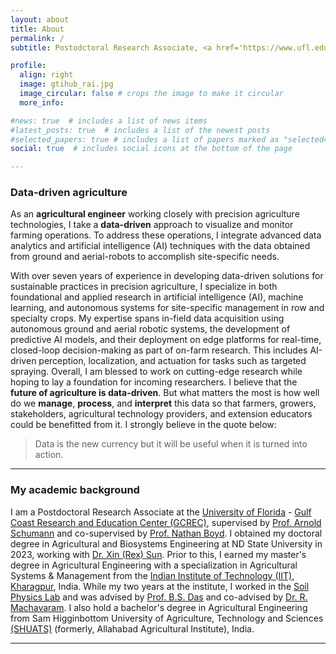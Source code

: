 ```yaml
---
layout: about
title: About
permalink: /
subtitle: Postodctoral Research Associate, <a href='https://www.ufl.edu/'?>University of Florida - Gulf Coast Research and Education Center (GCREC)</a>.

profile:
  align: right
  image: gtihub_rai.jpg
  image_circular: false # crops the image to make it circular
  more_info:

#news: true  # includes a list of news items
#latest_posts: true  # includes a list of the newest posts
#selected_papers: true # includes a list of papers marked as "selected={true}"
social: true  # includes social icons at the bottom of the page

---
```


### **Data-driven** agriculture

As an **agricultural engineer** working closely with precision agriculture technologies, I take a **data-driven** approach to visualize and monitor farming operations. To address these operations, I integrate advanced data analytics and artificial intelligence (AI) techniques with the data obtained from ground and aerial-robots to accomplish site-specific needs. 

With over seven years of experience in developing data-driven solutions for sustainable practices in precision agriculture, I specialize in both foundational and applied research in artificial intelligence (AI), machine learning, and autonomous systems for site-specific management in row and specialty crops. My expertise spans in-field data acquisition using autonomous ground and aerial robotic systems, the development of predictive AI models, and their deployment on edge platforms for real-time, closed-loop decision-making as part of on-farm research. This includes AI-driven perception, localization, and actuation for tasks such as targeted spraying. Overall, I am blessed to work on cutting-edge research while hoping to lay a foundation for incoming researchers. I believe that the **future of agriculture is data-driven**. But what matters the most is how well do we **manage**, **process**, and **interpret** this data so that farmers, growers, stakeholders, agricultural technology providers, and extension educators could be benefitted from it. I strongly believe in the quote below:

> Data is the new currency but it will be useful when it is turned into action.


---

### My **academic** background

I am a Postdoctoral Research Associate at the [University of Florida](https://www.ufl.edu/) - [Gulf Coast Research and Education Center (GCREC)](https://gcrec.ifas.ufl.edu/research-programs/center-for-artificial-intelligence/), supervised by [Prof. Arnold Schumann](https://crec.ifas.ufl.edu/people/faculty/arnold-schumann/) and co-supervised by [Prof. Nathan Boyd](https://gcrec.ifas.ufl.edu/gcrec-facultystaff-directory/drnathanboyd/). I obtained my doctoral degree in Agricultural and Biosystems Engineering at ND State University in 2023, working with [Dr. Xin (Rex) Sun](https://www.ndsu.edu/people/xin-rex-sun). Prior to this, I earned my master's degree in Agricultural Engineering with a specialization in Agricultural Systems & Management from the [Indian Institute of Technology (IIT), Kharagpur](https://www.iitkgp.ac.in/), India. While my two years at the institute, I worked in the [Soil Physics Lab](https://www.iitkgp.ac.in/department/AG/faculty/ag-bsdas) and was advised by [Prof. B.S. Das](https://scholar.google.co.in/citations?hl=en&user=oEvfFMYAAAAJ&view_op=list_works&sortby=pubdate) and co-advised by [Dr. R. Machavaram](https://sites.google.com/site/rajendramachavaram/). I also hold a bachelor's degree in Agricultural Engineering from Sam Higginbottom University of Agriculture, Technology and Sciences [(SHUATS)](https://shuats.edu.in/) (formerly, Allahabad Agricultural Institute), India.

---
